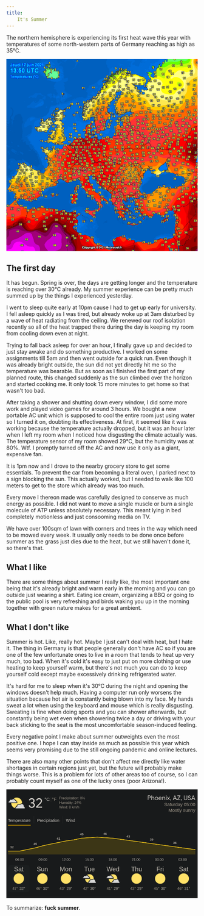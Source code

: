 ```yaml
---
title:
    It's Summer
---
```


The northern hemisphere is experiencing its first heat wave this year with
temperatures of some north-western parts of Germany reaching as high as 35°C.

![](../res/temperature_europe.png "Temperature in Europe")

## The first day

It has begun. Spring is over, the days are getting longer and the temperature
is reaching over 30°C already. My summer experience can be pretty much summed
up by the things I experienced yesterday.

I went to sleep quite early at 10pm cause I had to get up early for university.
I fell asleep quickly as I was tired, but already woke up at 3am disturbed by a
wave of heat radiating from the ceiling. We renewed our roof isolation recently
so all of the heat trapped there during the day is keeping my room from cooling
down even at night.

Trying to fall back asleep for over an hour, I finally gave up and decided to
just stay awake and do something productive. I worked on some assignments till
5am and then went outside for a quick run. Even though it was already bright
outside, the sun did not yet directly hit me so the temperature was bearable.
But as soon as I finished the first part of my planned route, this changed
suddenly as the sun climbed over the horizon and started cooking me. It only
took 15 more minutes to get home so that wasn't too bad.

After taking a shower and shutting down every window, I did some more work and
played video games for around 3 hours. We bought a new portable AC unit which
is supposed to cool the entire room just using water so I turned it on,
doubting its effectiveness. At first, it seemed like it was working because the
temperature actually dropped, but it was an hour later when I left my room when
I noticed how disgusting the climate actually was. The temperature sensor of my
room showed 29°C, but the humidity was at 80%. Wtf. I promptly turned off the
AC and now use it only as a giant, expensive fan.

It is 1pm now and I drove to the nearby grocery store to get some essentials.
To prevent the car from becoming a literal oven, I parked next to a sign
blocking the sun. This actually worked, but I needed to walk like 100 meters to
get to the store which already was too much.

Every move I thereon made was carefully designed to conserve as much energy as
possible. I did not want to move a single muscle or burn a single molecule of
ATP unless absolutely necessary. This meant lying in bed completely motionless
and just consooming media on TV.

We have over 100sqm of lawn with corners and trees in the way which need to be
mowed every week. It usually only needs to be done once before summer as the
grass just dies due to the heat, but we still haven't done it, so there's that.

## What I like

There are some things about summer I really like, the most important one being
that it's already bright and warm early in the morning and you can go outside
just wearing a shirt. Eating ice cream, organizing a BBQ or going to the public
pool is very refreshing and birds waking you up in the morning together with
green nature makes for a great ambient.

## What I don't like

Summer is hot. Like, really hot. Maybe I just can't deal with heat, but I hate
it.  The thing in Germany is that people generally don't have AC so if you are
one of the few unfortunate ones to live in a room that tends to heat up very
much, too bad.  When it's cold it's easy to just put on more clothing or use
heating to keep yourself warm, but there's not much you can do to keep yourself
cold except maybe excessively drinking refrigerated water.

It's hard for me to sleep when it's 30°C during the night and opening the
windows doesn't help much. Having a computer run only worsens the situation
because hot air is constantly being blown into my face. My hands sweat a lot
when using the keyboard and mouse which is really disgusting. Sweating is fine
when doing sports and you can shower afterwards, but constantly being wet even
when showering twice a day or driving with your back sticking to the seat is
the most uncomfortable season-induced feeling.

Every negative point I make about summer outweights even the most positive one.
I hope I can stay inside as much as possible this year which seems very
promising due to the still ongoing pandemic and online lectures.

There are also many other points that don't affect me directly like water
shortages in certain regions just yet, but the future will probably make things
worse. This is a problem for lots of other areas too of course, so I can
probably count myself as one of the lucky ones (poor Arizona!).

![](../res/temperature_arizona.png "Temperature in Arizona")

To summarize: **fuck summer**.
